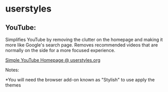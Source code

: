 # userstyles

## YouTube:

Simplifies YouTube by removing the clutter on the homepage and making it more like Google's search page. Removes recommended videos that are normally on the side for a more focused experience.

[Simple YouTube Homepage @ userstyles.org](https://userstyles.org/styles/133871/simple-youtube-homepage)

Notes:

*You will need the browser add-on known as "Stylish" to use apply the themes
